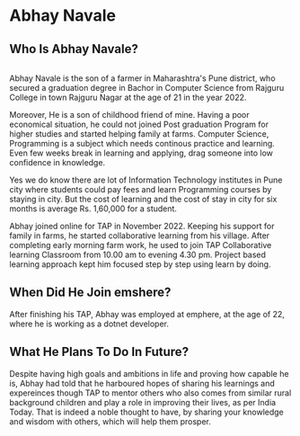 # Abhay Navale

## Who Is Abhay Navale?
<img src=""/>

<p>Abhay Navale is the son of a farmer in Maharashtra's Pune district, who secured a graduation degree in Bachor in Computer Science from Rajguru College in town Rajguru Nagar at the age of 21 in the year 2022.</p>

<p>Moreover, He is a son of childhood friend of mine. Having a poor economical situation, he could not joined Post graduation Program for higher studies and started helping family at farms. Computer Science, Programming is a subject which needs continous practice and learning. Even few weeks break in learning and applying, drag someone into low confidence in knowledge.</p>
<p>Yes we do know there are lot of Information Technology institutes in Pune city where students could pay fees and learn Programming courses by staying in city. But the cost of learning and the cost of stay in city for six months is average Rs. 1,60,000 for a student. </p>

<p>Abhay joined online for TAP in November 2022. Keeping his support for family in farms, he started collaborative learning from his village. After completing early morning farm work, he used to join TAP Collaborative learning Classroom from 10.00 am to  evening 4.30 pm. Project based learning approach kept him focused step by step using learn by doing.</p>


## When Did He Join emshere?
<p>After finishing his TAP, Abhay was employed at emphere, at the age of 22, where he is working  as a dotnet developer.</p>


## What He Plans To Do In Future?
<p>Despite having high goals and ambitions in life and proving how capable he is, Abhay had told that he harboured hopes of sharing his learnings and expereinces though TAP to mentor others who also comes from similar rural background children and play a role in improving their lives, as per India Today. That is indeed a noble thought to have, by sharing your knowledge and wisdom with others, which will help them prosper.</p>
